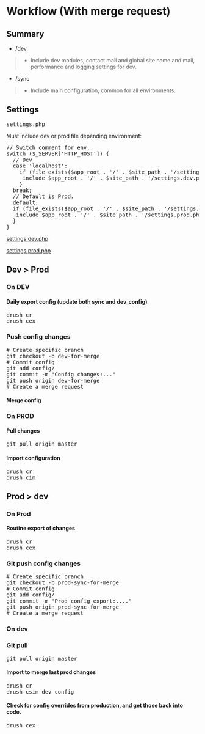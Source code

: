 # Workflow (With merge request)

## Summary

* /dev
> * Include dev modules, contact mail and global site name and mail, performance and logging settings for dev.

* /sync
> * Include main configuration, common for all environments.

## Settings
<pre>
settings.php
</pre>

Must include dev or prod file depending environment:
<pre>
// Switch comment for env.
switch ($_SERVER['HTTP_HOST']) {
  // Dev
  case 'localhost':
    if (file_exists($app_root . '/' . $site_path . '/settings.dev.php')) {
     include $app_root . '/' . $site_path . '/settings.dev.php';
    }
  break;
  // Default is Prod.
  default;
  if (file_exists($app_root . '/' . $site_path . '/settings.prod.php')) {
   include $app_root . '/' . $site_path . '/settings.prod.php';
  }
}
</pre>

[settings.dev.php](../web/sites/default/settings.dev.php)

[settings.prod.php](../web/sites/default/settings.prod.php)

## Dev > Prod

### On DEV

#### Daily export config (update both sync and dev_config)
<pre>
drush cr
drush cex
</pre>

### Push config changes
<pre>
# Create specific branch
git checkout -b dev-for-merge
# Commit config
git add config/
git commit -m "Config changes:..."
git push origin dev-for-merge
# Create a merge request
</pre>

#### Merge config

### On PROD

#### Pull changes
<pre>
git pull origin master
</pre>

#### Import configuration
<pre>
drush cr
drush cim
</pre>

## Prod > dev

### On Prod

#### Routine export of changes
<pre>
drush cr
drush cex
</pre>

### Git push config changes
<pre>
# Create specific branch
git checkout -b prod-sync-for-merge
# Commit config
git add config/
git commit -m "Prod config export:...."
git push origin prod-sync-for-merge
# Create a merge request
</pre>

### On dev

### Git pull
<pre>
git pull origin master
</pre>

#### Import to merge last prod changes
<pre>
drush cr
drush csim dev_config
</pre>

#### Check for config overrides from production, and get those back into code.
<pre>drush cex</pre>
